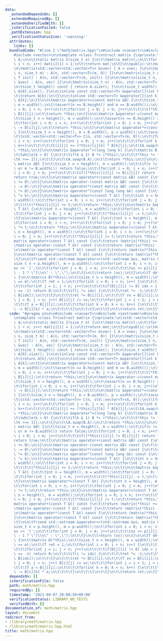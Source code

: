 ```yaml
---
data:
  _extendedDependsOn: []
  _extendedRequiredBy: []
  _extendedVerifiedWith: []
  _isVerificationFailed: false
  _pathExtension: hpp
  _verificationStatusIcon: ':warning:'
  attributes:
    links: []
  bundledCode: "#line 2 \"math/matrix.hpp\"\n#include <cassert>\n#include <iostream>\n\
    #include <vector>\n\ntemplate <class T>\nstruct matrix {\nprivate:\n\tstd::vector<std::vector<T>>\
    \ A;\n\n\tstatic matrix I(size_t n) {\n\t\tmatrix mat(n);\n\t\tfor(int i = 0;\
    \ i < n; i++) mat[i][i] = 1;\n\t\treturn mat;\n\t}\n\npublic:\n\tmatrix() = default;\n\
    \n\tmatrix(std::vector<std::vector<T>> &vvec) { A = vvec; }\n\n\tmatrix(size_t\
    \ n, size_t m) : A(n, std::vector<T>(m, 0)) {}\n\n\tmatrix(size_t n, size_t m,\
    \ T init) : A(n, std::vector<T>(m, init)) {}\n\n\tmatrix(size_t n, std::vector<T>\
    \ &vec) : A(n, vec) {}\n\n\tmatrix(size_t n) : A(n, std::vector<T>(n, 0)) {}\n\
    \n\tsize_t height() const { return A.size(); }\n\n\tsize_t width() const { return\
    \ A[0].size(); }\n\n\tinline const std::vector<T> &operator[](int k) const {\n\
    \t\treturn A[k];\n\t}\n\n\tinline std::vector<T> &operator[](int k) {\n\t\treturn\
    \ A[k];\n\t}\n\n\tmatrix &operator+=(const matrix &B) {\n\t\tsize_t n = height(),\
    \ m = width();\n\t\tassert(n == B.height() and m == B.width());\n\t\tfor(int i\
    \ = 0; i < n; i++)\n\t\t\tfor(int j = 0; j < m; j++)\n\t\t\t\t(*this)[i][j] +=\
    \ B[i][j];\n\t\treturn *this;\n\t}\n\n\tmatrix &operator-=(const matrix &B) {\n\
    \t\tsize_t n = height(), m = width();\n\t\tassert(n == B.height() and m == B.width());\n\
    \t\tfor(int i = 0; i < n; i++)\n\t\t\tfor(int j = 0; j < m; j++)\n\t\t\t\t(*this)[i][j]\
    \ -= B[i][j];\n\t\treturn *this;\n\t}\n\n\tmatrix &operator*=(const matrix &B)\
    \ {\n\t\tsize_t n = height(), m = B.width(), p = width();\n\t\tassert(p == B.height());\n\
    \t\tstd::vector<std::vector<T>> C(n, std::vector<T>(m, 0));\n\t\tfor(int i = 0;\
    \ i < n; i++)\n\t\t\tfor(int j = 0; j < m; j++)\n\t\t\t\tfor(int k = 0; k < p;\
    \ k++)\n\t\t\t\t\tC[i][j] += (*this)[i][k] * B[k][j];\n\t\tA.swap(C);\n\t\treturn\
    \ *this;\n\t}\n\n\tmatrix &operator^=(long long k) {\n\t\tmatrix B = matrix::I(height());\n\
    \t\twhile(k > 0) {\n\t\t\tif(k & 1) B *= (*this);\n\t\t\t*this *= *this;\n\t\t\
    \tk >>= 1ll;\n\t\t}\n\t\tA.swap(B.A);\n\t\treturn *this;\n\t}\n\n\tbool operator==(const\
    \ matrix &B) {\n\t\tsize_t n = height(), m = width();\n\t\tif(n != B.height()\
    \ or m != B.width()) return false;\n\t\tfor(int i = 0; i < n; i++)\n\t\t\tfor(int\
    \ j = 0; j < m; j++)\n\t\t\t\tif((*this)[i][j] != B[i][j]) return false;\n\t\t\
    return true;\n\t}\n\n\tmatrix operator+(const matrix &B) const {\n\t\treturn (matrix(*this)\
    \ += B);\n\t}\n\n\tmatrix operator-(const matrix &B) const {\n\t\treturn (matrix(*this)\
    \ -= B);\n\t}\n\n\tmatrix operator*(const matrix &B) const {\n\t\treturn (matrix(*this)\
    \ *= B);\n\t}\n\n\tmatrix operator^(const long long &k) const {\n\t\treturn (matrix(*this)\
    \ ^= k);\n\t}\n\n\tmatrix &operator+=(const T &t) {\n\t\tint n = height(), m =\
    \ width();\n\t\tfor(int i = 0; i < n; i++)\n\t\t\tfor(int j = 0; j < m; j++)\n\
    \t\t\t\t(*this)[i][j] += t;\n\t\treturn *this;\n\t}\n\n\tmatrix &operator-=(const\
    \ T &t) {\n\t\tint n = height(), m = width();\n\t\tfor(int i = 0; i < n; i++)\n\
    \t\t\tfor(int j = 0; j < m; j++)\n\t\t\t\t(*this)[i][j] -= t;\n\t\treturn *this;\n\
    \t}\n\n\tmatrix &operator*=(const T &t) {\n\t\tint n = height(), m = width();\n\
    \t\tfor(int i = 0; i < n; i++)\n\t\t\tfor(int j = 0; j < m; j++)\n\t\t\t\t(*this)[i][j]\
    \ *= t;\n\t\treturn *this;\n\t}\n\n\tmatrix &operator/=(const T &t) {\n\t\tint\
    \ n = height(), m = width();\n\t\tfor(int i = 0; i < n; i++)\n\t\t\tfor(int j\
    \ = 0; j < m; j++)\n\t\t\t\t(*this)[i][j] /= t;\n\t\treturn *this;\n\t}\n\n\t\
    matrix operator+(const T &t) const {\n\t\treturn (matrix(*this) += t);\n\t}\n\n\
    \tmatrix operator-(const T &t) const {\n\t\treturn (matrix(*this) -= t);\n\t}\n\
    \n\tmatrix operator*(const T &t) const {\n\t\treturn (matrix(*this) *= t);\n\t\
    }\n\n\tmatrix operator/(const T &t) const {\n\t\treturn (matrix(*this) /= t);\n\
    \t}\n\n\tfriend std::ostream &operator<<(std::ostream &os, matrix &p) {\n\t\t\
    size_t n = p.height(), m = p.width();\n\t\tfor(int i = 0; i < n; i++) {\n\t\t\t\
    os << '[';\n\t\t\tfor(int j = 0; j < m; j++)\n\t\t\t\tos << p[i][j] << (j == m\
    \ - 1 ? \"]\\n\" : \",\");\n\t\t}\n\t\treturn (os);\n\t}\n\n\tT determinant()\
    \ {\n\t\tmatrix B(*this);\n\t\tsize_t n = height(), m = width();\n\t\tassert(n\
    \ == m);\n\t\tT ret = 1;\n\t\tfor(int i = 0; i < n; i++) {\n\t\t\tint idx = -1;\n\
    \t\t\tfor(int j = i; j < n; j++)\n\t\t\t\tif(B[j][i] != 0) idx = j;\n\t\t\tif(idx\
    \ == -1) return 0;\n\t\t\tif(i != idx) {\n\t\t\t\tret *= -1;\n\t\t\t\tswap(B[i],\
    \ B[idx]);\n\t\t\t}\n\t\t\tret *= B[i][i];\n\t\t\tT vv = B[i][i];\n\t\t\tfor(int\
    \ j = 0; j < n; j++) B[i][j] /= vv;\n\t\t\tfor(int j = i + 1; j < n; j++) {\n\t\
    \t\t\tT a = B[j][i];\n\t\t\t\tfor(int k = 0; k < n; k++) {\n\t\t\t\t\tB[j][k]\
    \ -= B[i][k] * a;\n\t\t\t\t}\n\t\t\t}\n\t\t}\n\t\treturn ret;\n\t}\n};\n"
  code: "#pragma once\n#include <cassert>\n#include <iostream>\n#include <vector>\n\
    \ntemplate <class T>\nstruct matrix {\nprivate:\n\tstd::vector<std::vector<T>>\
    \ A;\n\n\tstatic matrix I(size_t n) {\n\t\tmatrix mat(n);\n\t\tfor(int i = 0;\
    \ i < n; i++) mat[i][i] = 1;\n\t\treturn mat;\n\t}\n\npublic:\n\tmatrix() = default;\n\
    \n\tmatrix(std::vector<std::vector<T>> &vvec) { A = vvec; }\n\n\tmatrix(size_t\
    \ n, size_t m) : A(n, std::vector<T>(m, 0)) {}\n\n\tmatrix(size_t n, size_t m,\
    \ T init) : A(n, std::vector<T>(m, init)) {}\n\n\tmatrix(size_t n, std::vector<T>\
    \ &vec) : A(n, vec) {}\n\n\tmatrix(size_t n) : A(n, std::vector<T>(n, 0)) {}\n\
    \n\tsize_t height() const { return A.size(); }\n\n\tsize_t width() const { return\
    \ A[0].size(); }\n\n\tinline const std::vector<T> &operator[](int k) const {\n\
    \t\treturn A[k];\n\t}\n\n\tinline std::vector<T> &operator[](int k) {\n\t\treturn\
    \ A[k];\n\t}\n\n\tmatrix &operator+=(const matrix &B) {\n\t\tsize_t n = height(),\
    \ m = width();\n\t\tassert(n == B.height() and m == B.width());\n\t\tfor(int i\
    \ = 0; i < n; i++)\n\t\t\tfor(int j = 0; j < m; j++)\n\t\t\t\t(*this)[i][j] +=\
    \ B[i][j];\n\t\treturn *this;\n\t}\n\n\tmatrix &operator-=(const matrix &B) {\n\
    \t\tsize_t n = height(), m = width();\n\t\tassert(n == B.height() and m == B.width());\n\
    \t\tfor(int i = 0; i < n; i++)\n\t\t\tfor(int j = 0; j < m; j++)\n\t\t\t\t(*this)[i][j]\
    \ -= B[i][j];\n\t\treturn *this;\n\t}\n\n\tmatrix &operator*=(const matrix &B)\
    \ {\n\t\tsize_t n = height(), m = B.width(), p = width();\n\t\tassert(p == B.height());\n\
    \t\tstd::vector<std::vector<T>> C(n, std::vector<T>(m, 0));\n\t\tfor(int i = 0;\
    \ i < n; i++)\n\t\t\tfor(int j = 0; j < m; j++)\n\t\t\t\tfor(int k = 0; k < p;\
    \ k++)\n\t\t\t\t\tC[i][j] += (*this)[i][k] * B[k][j];\n\t\tA.swap(C);\n\t\treturn\
    \ *this;\n\t}\n\n\tmatrix &operator^=(long long k) {\n\t\tmatrix B = matrix::I(height());\n\
    \t\twhile(k > 0) {\n\t\t\tif(k & 1) B *= (*this);\n\t\t\t*this *= *this;\n\t\t\
    \tk >>= 1ll;\n\t\t}\n\t\tA.swap(B.A);\n\t\treturn *this;\n\t}\n\n\tbool operator==(const\
    \ matrix &B) {\n\t\tsize_t n = height(), m = width();\n\t\tif(n != B.height()\
    \ or m != B.width()) return false;\n\t\tfor(int i = 0; i < n; i++)\n\t\t\tfor(int\
    \ j = 0; j < m; j++)\n\t\t\t\tif((*this)[i][j] != B[i][j]) return false;\n\t\t\
    return true;\n\t}\n\n\tmatrix operator+(const matrix &B) const {\n\t\treturn (matrix(*this)\
    \ += B);\n\t}\n\n\tmatrix operator-(const matrix &B) const {\n\t\treturn (matrix(*this)\
    \ -= B);\n\t}\n\n\tmatrix operator*(const matrix &B) const {\n\t\treturn (matrix(*this)\
    \ *= B);\n\t}\n\n\tmatrix operator^(const long long &k) const {\n\t\treturn (matrix(*this)\
    \ ^= k);\n\t}\n\n\tmatrix &operator+=(const T &t) {\n\t\tint n = height(), m =\
    \ width();\n\t\tfor(int i = 0; i < n; i++)\n\t\t\tfor(int j = 0; j < m; j++)\n\
    \t\t\t\t(*this)[i][j] += t;\n\t\treturn *this;\n\t}\n\n\tmatrix &operator-=(const\
    \ T &t) {\n\t\tint n = height(), m = width();\n\t\tfor(int i = 0; i < n; i++)\n\
    \t\t\tfor(int j = 0; j < m; j++)\n\t\t\t\t(*this)[i][j] -= t;\n\t\treturn *this;\n\
    \t}\n\n\tmatrix &operator*=(const T &t) {\n\t\tint n = height(), m = width();\n\
    \t\tfor(int i = 0; i < n; i++)\n\t\t\tfor(int j = 0; j < m; j++)\n\t\t\t\t(*this)[i][j]\
    \ *= t;\n\t\treturn *this;\n\t}\n\n\tmatrix &operator/=(const T &t) {\n\t\tint\
    \ n = height(), m = width();\n\t\tfor(int i = 0; i < n; i++)\n\t\t\tfor(int j\
    \ = 0; j < m; j++)\n\t\t\t\t(*this)[i][j] /= t;\n\t\treturn *this;\n\t}\n\n\t\
    matrix operator+(const T &t) const {\n\t\treturn (matrix(*this) += t);\n\t}\n\n\
    \tmatrix operator-(const T &t) const {\n\t\treturn (matrix(*this) -= t);\n\t}\n\
    \n\tmatrix operator*(const T &t) const {\n\t\treturn (matrix(*this) *= t);\n\t\
    }\n\n\tmatrix operator/(const T &t) const {\n\t\treturn (matrix(*this) /= t);\n\
    \t}\n\n\tfriend std::ostream &operator<<(std::ostream &os, matrix &p) {\n\t\t\
    size_t n = p.height(), m = p.width();\n\t\tfor(int i = 0; i < n; i++) {\n\t\t\t\
    os << '[';\n\t\t\tfor(int j = 0; j < m; j++)\n\t\t\t\tos << p[i][j] << (j == m\
    \ - 1 ? \"]\\n\" : \",\");\n\t\t}\n\t\treturn (os);\n\t}\n\n\tT determinant()\
    \ {\n\t\tmatrix B(*this);\n\t\tsize_t n = height(), m = width();\n\t\tassert(n\
    \ == m);\n\t\tT ret = 1;\n\t\tfor(int i = 0; i < n; i++) {\n\t\t\tint idx = -1;\n\
    \t\t\tfor(int j = i; j < n; j++)\n\t\t\t\tif(B[j][i] != 0) idx = j;\n\t\t\tif(idx\
    \ == -1) return 0;\n\t\t\tif(i != idx) {\n\t\t\t\tret *= -1;\n\t\t\t\tswap(B[i],\
    \ B[idx]);\n\t\t\t}\n\t\t\tret *= B[i][i];\n\t\t\tT vv = B[i][i];\n\t\t\tfor(int\
    \ j = 0; j < n; j++) B[i][j] /= vv;\n\t\t\tfor(int j = i + 1; j < n; j++) {\n\t\
    \t\t\tT a = B[j][i];\n\t\t\t\tfor(int k = 0; k < n; k++) {\n\t\t\t\t\tB[j][k]\
    \ -= B[i][k] * a;\n\t\t\t\t}\n\t\t\t}\n\t\t}\n\t\treturn ret;\n\t}\n};\n"
  dependsOn: []
  isVerificationFile: false
  path: math/matrix.hpp
  requiredBy: []
  timestamp: '2021-09-07 20:08:56+09:00'
  verificationStatus: LIBRARY_NO_TESTS
  verifiedWith: []
documentation_of: math/matrix.hpp
layout: document
redirect_from:
- /library/math/matrix.hpp
- /library/math/matrix.hpp.html
title: math/matrix.hpp
---
```

